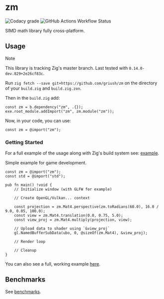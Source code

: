# zm
![Codacy grade](https://img.shields.io/codacy/grade/2b4cfca0999e48028fe6b83cf4002496?style=for-the-badge)
![GitHub Actions Workflow Status](https://img.shields.io/github/actions/workflow/status/griush/zm/.github%2Fworkflows%2Fci.yaml?branch=master&style=for-the-badge)

SIMD math library fully cross-platform.

## Usage
> [!NOTE]
> This library is tracking Zig's master branch. Last tested with `0.14.0-dev.829+2e26cf83c`.

Run `zig fetch --save git+https://github.com/griush/zm` on the directory of your `build.zig` and `build.zig.zon`.

Then in the `build.zig` add:
```zig
const zm = b.dependency("zm", .{});
exe.root_module.addImport("zm", zm.module("zm"));
```
Now, in your code, you can use:
```zig
const zm = @import("zm");
```

### Getting Started
For a full example of the usage along with Zig's build system see: [example](/example/).

Simple example for game development.
```zig
const zm = @import("zm");
const std = @import("std");

pub fn main() !void {
    // Initialize window (with GLFW for example)

    // Create OpenGL/Vulkan... context

    const projection = zm.Mat4.perspective(zm.toRadians(60.0), 16.0 / 9.0, 0.05, 100.0);
    const view = zm.Mat4.translation(0.0, 0.75, 5.0);
    const view_proj = zm.Mat4.multiply(projection, view);

    // Upload data to shader using `&view_proj`
    gl.NamedBufferSubData(ubo, 0, @sizeOf(zm.Mat4), &view_proj);
    
    // Render loop

    // Cleanup
}
```

You can also see a full, working example  [here](https://github.com/griush/zig-opengl-example).

## Benchmarks
See [benchmarks](/src/benchmark.zig).
